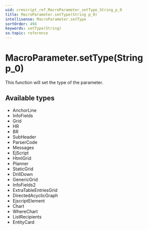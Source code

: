 ```yaml
---
uid: crmscript_ref_MacroParameter_setType_String_p_0
title: MacroParameter.setType(String p_0)
intellisense: MacroParameter.setType
sortOrder: 494
keywords: setType(String)
so.topic: reference
---
```


# MacroParameter.setType(String p_0)

This function will set the type of the parameter.

## Available types

 - AnchorLine
 - InfoFields
 - Grid
 - HR
 - BR
 - SubHeader
 - ParserCode
 - Messages
 - EjScript
 - HtmlGrid
 - Planner
 - StaticGrid
 - DrillDown
 - GenericGrid
 - InfoFields2
 - ExtraTableEntriesGrid
 - DirectedAcyclicGraph
 - EjscriptElement
 - Chart
 - WhereChart
 - ListRecipients
 - EntityCard

